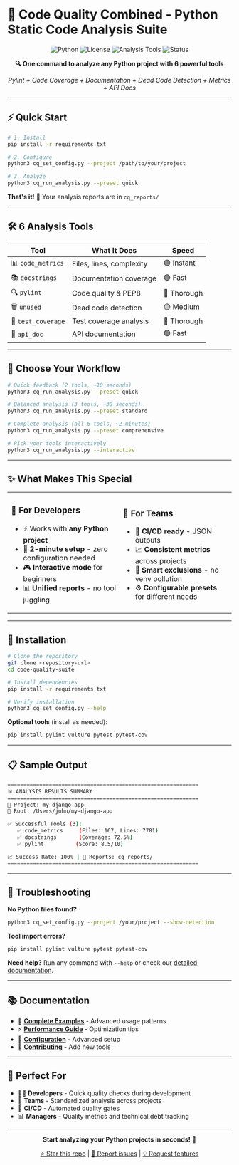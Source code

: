# 🚀 Code Quality Combined - Python Static Code Analysis Suite

<div align="center">

![Python](https://img.shields.io/badge/Python-3.7%2B-blue?logo=python&logoColor=white)
![License](https://img.shields.io/badge/License-MIT-green)
![Analysis Tools](https://img.shields.io/badge/Analysis%20Tools-6-orange)
![Status](https://img.shields.io/badge/Status-Production%20Ready-brightgreen)

**🔍 One command to analyze any Python project with 6 powerful tools**

*Pylint + Code Coverage + Documentation + Dead Code Detection + Metrics + API Docs*

</div>

---

## ⚡ **Quick Start**

```bash
# 1. Install
pip install -r requirements.txt

# 2. Configure
python3 cq_set_config.py --project /path/to/your/project

# 3. Analyze  
python3 cq_run_analysis.py --preset quick
```

**That's it!** 🎉 Your analysis reports are in `cq_reports/`

---

## 🛠️ **6 Analysis Tools**

| Tool | What It Does | Speed |
|------|-------------|-------|
| 📊 `code_metrics` | Files, lines, complexity | 🟢 Instant |
| 📚 `docstrings` | Documentation coverage | 🟢 Fast |
| 🔍 `pylint` | Code quality & PEP8 | 🔴 Thorough |
| 🗑️ `unused` | Dead code detection | 🟡 Medium |
| 🧪 `test_coverage` | Test coverage analysis | 🔴 Thorough |
| 📖 `api_doc` | API documentation | 🟢 Fast |

---

## 🎯 **Choose Your Workflow**

```bash
# Quick feedback (2 tools, ~10 seconds)
python3 cq_run_analysis.py --preset quick

# Balanced analysis (3 tools, ~30 seconds)  
python3 cq_run_analysis.py --preset standard

# Complete analysis (all 6 tools, ~2 minutes)
python3 cq_run_analysis.py --preset comprehensive

# Pick your tools interactively
python3 cq_run_analysis.py --interactive
```

---

## ✨ **What Makes This Special**

<table>
<tr>
<td width="50%">

### 🎯 **For Developers**
- ⚡ Works with **any Python project**
- 🔄 **2-minute setup** - zero configuration needed
- 🎮 **Interactive mode** for beginners
- 📊 **Unified reports** - no tool juggling

</td>
<td width="50%">

### 🏢 **For Teams**  
- 🤖 **CI/CD ready** - JSON outputs
- 📈 **Consistent metrics** across projects
- 🚫 **Smart exclusions** - no venv pollution
- ⚙️ **Configurable presets** for different needs

</td>
</tr>
</table>

---

## 🔧 **Installation**

```bash
# Clone the repository
git clone <repository-url>
cd code-quality-suite

# Install dependencies  
pip install -r requirements.txt

# Verify installation
python3 cq_set_config.py --help
```

**Optional tools** (install as needed):
```bash
pip install pylint vulture pytest pytest-cov
```

---

## 📋 **Sample Output**

```bash
============================================================
📊 ANALYSIS RESULTS SUMMARY  
============================================================
🎯 Project: my-django-app
📁 Root: /Users/john/my-django-app

✅ Successful Tools (3):
   ✅ code_metrics     (Files: 167, Lines: 7781)
   ✅ docstrings       (Coverage: 72.5%)  
   ✅ pylint          (Score: 8.5/10)

📈 Success Rate: 100% | 📄 Reports: cq_reports/
============================================================
```

---

## 🚨 **Troubleshooting**

**No Python files found?**
```bash
python3 cq_set_config.py --project /your/project --show-detection
```

**Tool import errors?**
```bash
pip install pylint vulture pytest pytest-cov
```

**Need help?** Run any command with `--help` or check our [detailed documentation](docs/).

---

## 📚 **Documentation**

- 📖 **[Complete Examples](EXAMPLES.md)** - Advanced usage patterns
- ⚡ **[Performance Guide](PERFORMANCE.md)** - Optimization tips  
- 🔧 **[Configuration](docs/configuration.md)** - Advanced setup
- 🤝 **[Contributing](CONTRIBUTING.md)** - Add new tools

---

## 🎯 **Perfect For**

- 👨‍💻 **Developers** - Quick quality checks during development
- 🏢 **Teams** - Standardized analysis across projects  
- 🤖 **CI/CD** - Automated quality gates
- 📊 **Managers** - Quality metrics and technical debt tracking

---

<div align="center">

**Start analyzing your Python projects in seconds!** 🚀

[⭐ Star this repo](../../stargazers) | [🐛 Report issues](../../issues) | [💡 Request features](../../issues/new)

</div>